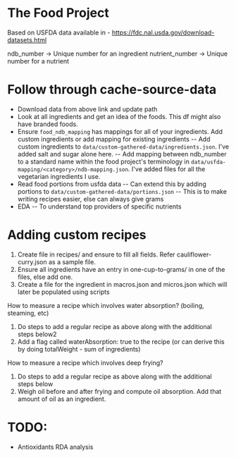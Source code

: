 # The Food Project

Based on USFDA data available in - https://fdc.nal.usda.gov/download-datasets.html

ndb_number -> Unique number for an ingredient
nutrient_number -> Unique number for a nutrient

# Follow through cache-source-data

- Download data from above link and update path
- Look at all ingredients and get an idea of the foods. This df might also have branded foods.
- Ensure `food_ndb_mapping` has mappings for all of your ingredients. Add custom ingredients or add mapping for existing ingredients
  -- Add custom ingredients to `data/custom-gathered-data/ingredients.json`. I've added salt and sugar alone here.
  -- Add mapping between ndb_number to a standard name within the food project's terminology in `data/usfda-mapping/<category>/ndb-mapping.json`. I've added files for all the vegetarian ingredients I use.
- Read food portions from usfda data
  -- Can extend this by adding portions to `data/custom-gathered-data/portions.json`
  -- This is to make writing recipes easier, else can always give grams
- EDA
  -- To understand top providers of specific nutrients

# Adding custom recipes

1. Create file in recipes/ and ensure to fill all fields. Refer cauliflower-curry.json as a sample file.
2. Ensure all ingredients have an entry in one-cup-to-grams/ in one of the files, else add one.
3. Create a file for the ingredient in macros.json and micros.json which will later be populated using scripts

How to measure a recipe which involves water absorption? (boiling, steaming, etc)

1. Do steps to add a regular recipe as above along with the additional steps below2
2. Add a flag called waterAbsorption: true to the recipe (or can derive this by doing totalWeight - sum of ingredients)

How to measure a recipe which involves deep frying?

1. Do steps to add a regular recipe as above along with the additional steps below
2. Weigh oil before and after frying and compute oil absorption. Add that amount of oil as an ingredient.


# TODO:

- Antioxidants RDA analysis

